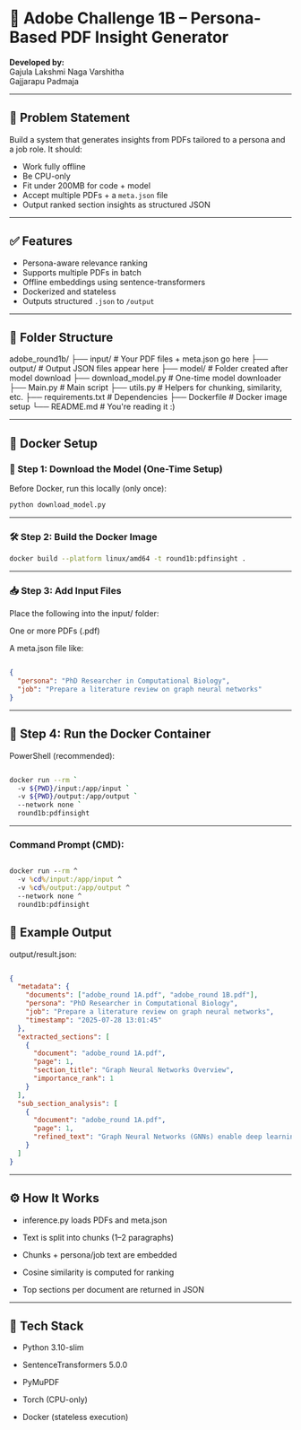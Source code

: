 # 📄 Adobe Challenge 1B – Persona-Based PDF Insight Generator

**Developed by:**  
Gajula Lakshmi Naga Varshitha  
Gajjarapu Padmaja

---

## 🧠 Problem Statement

Build a system that generates insights from PDFs tailored to a persona and a job role. It should:

- Work fully offline  
- Be CPU-only  
- Fit under 200MB for code + model  
- Accept multiple PDFs + a `meta.json` file  
- Output ranked section insights as structured JSON  

---

## ✅ Features

- Persona-aware relevance ranking  
- Supports multiple PDFs in batch  
- Offline embeddings using sentence-transformers  
- Dockerized and stateless  
- Outputs structured `.json` to `/output`  

---

## 📁 Folder Structure

adobe_round1b/
├── input/ # Your PDF files + meta.json go here
├── output/ # Output JSON files appear here
├── model/ # Folder created after model download
├── download_model.py # One-time model downloader
├── Main.py # Main script
├── utils.py # Helpers for chunking, similarity, etc.
├── requirements.txt # Dependencies
├── Dockerfile # Docker image setup
└── README.md # You're reading it :)

---

## 🐳 Docker Setup

### 🔧 Step 1: Download the Model (One-Time Setup)

Before Docker, run this locally (only once):

```bash
python download_model.py
```
---

### 🛠️ Step 2: Build the Docker Image
```bash
docker build --platform linux/amd64 -t round1b:pdfinsight .
```
---

### 📥 Step 3: Add Input Files
Place the following into the input/ folder:

One or more PDFs (.pdf)

A meta.json file like:

```json

{
  "persona": "PhD Researcher in Computational Biology",
  "job": "Prepare a literature review on graph neural networks"
}
```
---
## 🚀 Step 4: Run the Docker Container
PowerShell (recommended):

```bash

docker run --rm `
  -v ${PWD}/input:/app/input `
  -v ${PWD}/output:/app/output `
  --network none `
  round1b:pdfinsight
  ```
  ---
  ### Command Prompt (CMD):

```cmd

docker run --rm ^
  -v %cd%/input:/app/input ^
  -v %cd%/output:/app/output ^
  --network none ^
  round1b:pdfinsight
  ```
  ## 🧾 Example Output
output/result.json:

```json

{
  "metadata": {
    "documents": ["adobe_round 1A.pdf", "adobe_round 1B.pdf"],
    "persona": "PhD Researcher in Computational Biology",
    "job": "Prepare a literature review on graph neural networks",
    "timestamp": "2025-07-28 13:01:45"
  },
  "extracted_sections": [
    {
      "document": "adobe_round 1A.pdf",
      "page": 1,
      "section_title": "Graph Neural Networks Overview",
      "importance_rank": 1
    }
  ],
  "sub_section_analysis": [
    {
      "document": "adobe_round 1A.pdf",
      "page": 1,
      "refined_text": "Graph Neural Networks (GNNs) enable deep learning on non-Euclidean data structures..."
    }
  ]
}
```
---
## ⚙️ How It Works
- inference.py loads PDFs and meta.json

- Text is split into chunks (1–2 paragraphs)

- Chunks + persona/job text are embedded

- Cosine similarity is computed for ranking

- Top sections per document are returned in JSON
---
## 🧱 Tech Stack
- Python 3.10-slim

- SentenceTransformers 5.0.0

- PyMuPDF

- Torch (CPU-only)

- Docker (stateless execution)